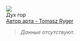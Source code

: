 <div cover-w>
    <img style="transform-origin: 80% 55%;" src="mountain/pic.jpg">
    <div title-container><div title>Дух гор</div></div>
</div>
<div credits><a href="https://www.artstation.com/tomek8401">Автор арта - Tomasz Ryger</a></div>

<blockquote center warning>

*Данные отсутствуют.*
</blockquote>